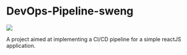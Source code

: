 # DevOps-Pipeline-sweng
![](https://travis-ci.com/christophernixon/DevOps-Pipeline-sweng.svg?branch=develop)


A project aimed at implementing a CI/CD pipeline for a simple reactJS application. 